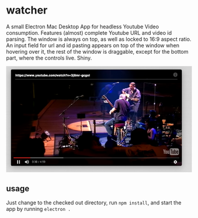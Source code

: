 # watcher
A small Electron Mac Desktop App for headless Youtube Video consumption. Features (almost) complete Youtube URL and video id parsing. The window is always on top, as well as locked to 16:9 aspect ratio. An input field for url and id pasting appears on top of the window when hovering over it, the rest of the window is draggable, except for the bottom part, where the controls live. Shiny.

![Alt text](screen.png)

## usage
Just change to the checked out directory, run ``npm install``, and start the app by running ``electron .``
